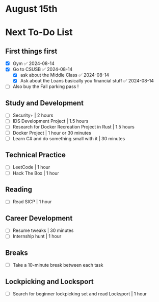 # August 15th 

# Next To-Do List

## First things first 
- [x] Gym ✅ 2024-08-14
- [x] Go to CSUSB ✅ 2024-08-14
	- [x] ask about the Middle Class ✅ 2024-08-14
	- [x] Ask about the Loans basically you financial stuff ✅ 2024-08-14
- [ ] Also buy the Fall parking pass ! 

## Study and Development
- [ ] Security+ | 2 hours
- [ ] IDS Development Project | 1.5 hours
- [ ] Research for Docker Recreation Project in Rust | 1.5 hours
- [ ] Docker Project | 1 hour or 30 minutes
- [ ] Learn C# and do something small with it | 30 minutes

## Technical Practice
- [ ] LeetCode | 1 hour
- [ ] Hack The Box | 1 hour

## Reading
- [ ] Read SICP | 1 hour

## Career Development
- [ ] Resume tweaks | 30 minutes
- [ ] Internship hunt | 1 hour

## Breaks
- [ ] Take a 10-minute break between each task

## Lockpicking and Locksport
- [ ] Search for beginner lockpicking set and read Locksport | 1 hour


